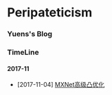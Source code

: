 # Peripateticism
### Yuens's Blog

### TimeLine

#### 2017-11
- [2017-11-04] [MXNet高级凸优化](./2017-11/mxnet-optimization)
